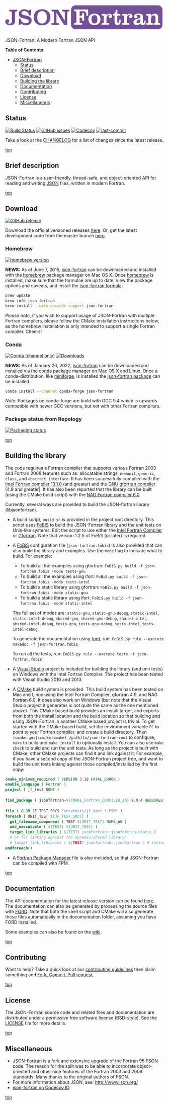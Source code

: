 <h1 id="json-fortran"><img alt="JSON-Fortran" src="/media/json-fortran-logo-2.png" title="JSON-Fortran logo"></h1>

JSON-Fortran: A Modern Fortran JSON API

<!-- markdown-toc start - Don't edit this section. Run M-x markdown-toc/generate-toc again -->
**Table of Contents**

- [JSON-Fortran](#json-fortran)
    - [Status](#status)
    - [Brief description](#brief-description)
    - [Download](#download)
    - [Building the library](#building-the-library)
    - [Documentation](#documentation)
    - [Contributing](#contributing)
    - [License](#license)
    - [Miscellaneous](#miscellaneous)

<!-- markdown-toc end -->

Status
------
[![Build Status](https://github.com/jacobwilliams/json-fortran/actions/workflows/CI.yml/badge.svg)](https://github.com/jacobwilliams/json-fortran/actions)
[![GitHub issues](https://img.shields.io/github/issues/jacobwilliams/json-fortran.png)](https://github.com/jacobwilliams/json-fortran/issues)
[![Codecov](https://codecov.io/gh/jacobwilliams/json-fortran/branch/master/graph/badge.svg)](https://codecov.io/gh/jacobwilliams/json-fortran)
[![last-commit](https://img.shields.io/github/last-commit/jacobwilliams/json-fortran)](https://github.com/jacobwilliams/json-fortran/commits/master)


Take a look at the
[CHANGELOG](https://github.com/jacobwilliams/json-fortran/blob/master/CHANGELOG.md#unreleased)
for a list of changes since the latest release.

[top](#json-fortran)

Brief description
---------------

JSON-Fortran is a user-friendly, thread-safe, and object-oriented API for reading and writing [JSON](http://json.org) files, written in modern Fortran.

[top](#json-fortran)

Download
--------------------

[![GitHub release](https://img.shields.io/github/release/jacobwilliams/json-fortran.svg)](https://github.com/jacobwilliams/json-fortran/releases)

Download the official versioned releases
[here](https://github.com/jacobwilliams/json-fortran/releases/latest).
Or, get the latest development code from the master branch
[here](https://github.com/jacobwilliams/json-fortran.git).

### Homebrew

[![homebrew version](https://img.shields.io/homebrew/v/json-fortran.svg)](https://formulae.brew.sh/formula/json-fortran)

__NEWS:__ As of June 7, 2015,
[json-fortran](https://github.com/jacobwilliams/json-fortran) can be
downloaded and installed with the [homebrew](http://brew.sh) package
manager on Mac OS X. Once [homebrew](http://brew.sh) is installed,
make sure that the formulae are up to date, view the package options
and caveats, and install the
[json-fortran formula](https://formulae.brew.sh/formula/json-fortran):

```bash
brew update
brew info json-fortran
brew install --with-unicode-support json-fortran
```

_Please note_, if you wish to support usage of JSON-Fortran with
multiple Fortran compilers, please follow the CMake installation
instructions below, as the homebrew installation is only intended to
support a single Fortran compiler. Cheers!

### Conda

[![Conda (channel only)](https://img.shields.io/conda/vn/conda-forge/json-fortran)](https://github.com/conda-forge/json-fortran-feedstock)
[![Downloads](https://anaconda.org/conda-forge/json-fortran/badges/downloads.svg)](https://anaconda.org/conda-forge/json-fortran)

__NEWS:__ As of January 20, 2022,
[json-fortran](https://github.com/jacobwilliams/json-fortran) can be
downloaded and installed via the [conda](https://docs.conda.io/en/latest/)
package manager on Mac OS X and Linux. Once a conda-distribution, like
[miniforge](https://github.com/conda-forge/miniforge), is installed
the [json-fortran package](https://anaconda.org/conda-forge/json-fortran)
can be installed.

```bash
conda install --channel conda-forge json-fortran
```

_Note:_ Packages on conda-forge are build with GCC 9.4 which is upwards
compatible with newer GCC versions, but not with other Fortran compilers.

### Package status from Repology

[![Packaging status](https://repology.org/badge/vertical-allrepos/json-fortran.svg)](https://repology.org/project/json-fortran/versions)

[top](#json-fortran)

Building the library
--------------------

The code requires a Fortran compiler that supports
various Fortran 2003 and Fortran 2008 features such as: allocatable
strings, `newunit`, `generic`, `class`, and `abstract interface`.
It has been successfully compiled with the [Intel Fortran compiler
13.1.0](https://software.intel.com/en-us/articles/non-commercial-software-development) (and greater) and the [GNU gfortran
compiler](http://gcc.gnu.org/wiki/GFortran) [4.9 and greater]. It has also
been reported that the library can be built (using the CMake build
script) with the [NAG Fortran compiler 6.0](http://www.nag.com/nagware/NP/NP_desc.asp)

Currently, several ways are provided to build the JSON-fortran library
(libjsonfortran).

* A build script, `build.sh` is provided in the project root directory. This script uses [FoBiS](https://github.com/szaghi/FoBiS) to build the JSON-Fortran library and the unit tests on Unix-like systems.  Edit the script to use either the [Intel Fortran Compiler](https://software.intel.com/en-us/fortran-compilers) or [Gfortran](https://gcc.gnu.org/wiki/GFortran).  Note that version 1.2.5 of FoBiS (or later) is required.

* A [FoBiS](https://github.com/szaghi/FoBiS) configuration file (`json-fortran.fobis`) is also provided that can also build the library and examples. Use the `mode` flag to indicate what to build. For example:

  * To build all the examples using gfortran: `FoBiS.py build -f json-fortran.fobis -mode tests-gnu`
  * To build all the examples using ifort: `FoBiS.py build -f json-fortran.fobis -mode tests-intel`
  * To build a static library using gfortran: `FoBiS.py build -f json-fortran.fobis -mode static-gnu`
  * To build a static library using ifort: `FoBiS.py build -f json-fortran.fobis -mode static-intel`

  The full set of modes are: `static-gnu`, `static-gnu-debug`, `static-intel`, `static-intel-debug`, `shared-gnu`, `shared-gnu-debug`, `shared-intel`, `shared-intel-debug`, `tests-gnu`, `tests-gnu-debug`, `tests-intel`, `tests-intel-debug`

  To generate the documentation using [ford](https://github.com/Fortran-FOSS-Programmers/ford), run: ```FoBiS.py rule --execute makedoc -f json-fortran.fobis```

  To run all the tests, run: ```FoBiS.py rule --execute tests -f json-fortran.fobis```

* A [Visual Studio](https://www.visualstudio.com) project is included for building the library (and unit tests) on Windows with the Intel Fortran Compiler.  The project has been tested with Visual Studio 2010 and 2013.

* A [CMake](http://www.cmake.org) build
system is provided. This build system has been tested on Mac and Linux
using the Intel Fortran Compiler, gfortran 4.9, and NAG Fortran 6.0. It does also work on Windows (but note that the Visual Studio project it generates is not quite the same as the one mentioned above). This CMake based build provides an install target,
and exports from both the install location and the build location so
that building and using JSON-Fortran in another CMake based project is
trivial. To get started with the CMake based build, set the
environment variable `FC` to point to your Fortran compiler, and
create a build directory. Then `(cmake-gui|ccmake|cmake)
/path/to/json-fortran-root` to configure, `make` to build and `make
install` to optionally install. You can also use `make check` to build and run the unit tests.
As long as the project is built with
CMake, other CMake projects can find it and link against it. For example,
if you have a second copy of the JSON-Fortran project tree, and want to build the unit tests
linking against those compiled/installed by the first copy:

```CMake
cmake_minimum_required ( VERSION 3.18 FATAL_ERROR )
enable_language ( Fortran )
project ( jf_test NONE )

find_package ( jsonfortran-${CMAKE_Fortran_COMPILER_ID} 9.0.4 REQUIRED )

file ( GLOB JF_TEST_SRCS "src/tests/jf_test_*.F90" )
foreach ( UNIT_TEST ${JF_TEST_SRCS} )
  get_filename_component ( TEST ${UNIT_TEST} NAME_WE )
  add_executable ( ${TEST} ${UNIT_TEST} )
  target_link_libraries ( ${TEST} jsonfortran::jsonfortran-static )
  # or for linking against the dynamic/shared library:
  # target_link_libraries ( ${TEST} jsonfortran::jsonfortran ) # instead
endforeach()
```

* A [Fortran Package Manager](https://github.com/fortran-lang/fpm) file is also included, so that JSON-Fortran can be compiled with FPM.

[top](#json-fortran)

Documentation
--------------

The API documentation for the latest release version can be found
[here](https://jacobwilliams.github.io/json-fortran/).  The
documentation can also be generated by processing the source files
with [FORD](https://github.com/Fortran-FOSS-Programmers/ford).  Note that both the
shell script and CMake will also generate these files automatically in the documentation folder, assuming you have FORD installed.

Some examples can also be found on the [wiki](https://github.com/jacobwilliams/json-fortran/wiki/Example-Usage).

[top](#json-fortran)

Contributing
------------

Want to help?  Take a quick look at our [contributing guidelines](https://github.com/jacobwilliams/json-fortran/blob/master/.github/CONTRIBUTING.md) then claim something and [Fork. Commit. Pull request.](https://help.github.com/articles/fork-a-repo/)

[top](#json-fortran)

License
--------
The JSON-Fortran source code and related files and documentation are distributed under a permissive free software license (BSD-style).  See the [LICENSE](https://raw.githubusercontent.com/jacobwilliams/json-fortran/master/LICENSE) file for more details.

[top](#json-fortran)

Miscellaneous
---------------

* JSON-Fortran is a fork and extensive upgrade of the Fortran 95 [FSON](https://github.com/josephalevin/fson) code. The reason for the split was to be able to incorporate object-oriented and other nice features of the Fortran 2003 and 2008 standards.  Many thanks to the original authors of FSON.
* For more information about JSON, see: <http://www.json.org/>
* [json-fortran on Codecov.IO](https://codecov.io/gh/jacobwilliams/json-fortran)

[top](#json-fortran)
